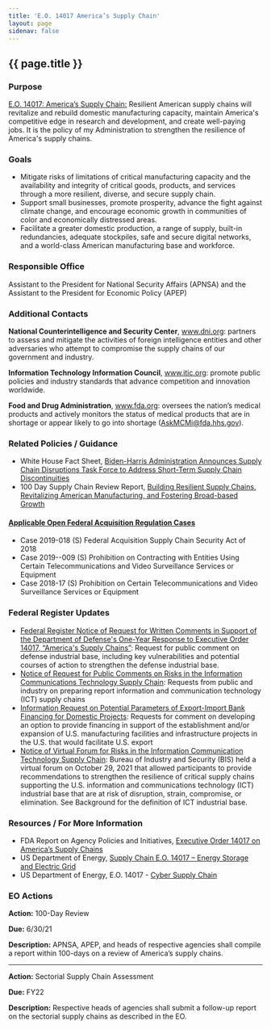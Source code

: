 ```yaml
---
title: 'E.O. 14017 America’s Supply Chain'
layout: page
sidenav: false
---
```


<h2>{{ page.title }}</h2>

<section class="margin-top-3">
<h3>Purpose</h3>
<a href="https://www.federalregister.gov/documents/2021/03/01/2021-04280/americas-supply-chains">E.O. 14017: America’s Supply Chain:</a> Resilient American supply chains will revitalize and rebuild domestic manufacturing capacity, maintain America's competitive edge in research and development, and create well-paying jobs. It is the policy of my Administration to strengthen the resilience of America's supply chains.
</section>

<h3>Goals</h3>
<ul>
<li>Mitigate risks of limitations of critical manufacturing capacity and the availability and integrity of critical goods, products, and services through a more resilient, diverse, and secure supply chain.</li>
<li>Support small businesses, promote prosperity, advance the fight against climate change, and encourage economic growth in communities of color and economically distressed areas. </li>
<li>Facilitate a greater domestic production, a range of supply, built-in redundancies, adequate stockpiles, safe and secure digital networks, and a world-class American manufacturing base and workforce.</li>
</ul>

<section class="margin-top-3">
<h3>Responsible Office</h3>
Assistant to the President for National Security Affairs (APNSA) and the Assistant to the President for Economic Policy (APEP)

<h3>Additional Contacts</h3>
<div>
<p><strong>National Counterintelligence and Security Center</strong>, <a href="https://www.dni.gov/index.php/ncsc-what-we-do/ncsc-supply-chain-threats">www.dni.org</a>: partners to assess and mitigate the activities of foreign intelligence entities and other adversaries who attempt to compromise the supply chains of our government and industry. </p>
</div>

<div>
<p><strong>Information Technology Information Council</strong>, <a href="https://www.itic.org/">www.itic.org</a>: promote public policies and industry standards that advance competition and innovation worldwide.</p>
</div>

<div>
<p><strong>Food and Drug Administration</strong>, <a href="http://www.fda.org">www.fda.org</a>: oversees the nation’s medical products and actively monitors the status of medical products that are in shortage or appear likely to go into shortage (<a href="mailto:AskMCMi@fda.hhs.gov">AskMCMi@fda.hhs.gov</a>). </p>
</div>
</section>

<h3>Related Policies / Guidance</h3>
<ul>
<li>White House Fact Sheet, <a href="https://www.whitehouse.gov/briefing-room/statements-releases/2021/06/08/fact-sheet-biden-harris-administration-announces-supply-chain-disruptions-task-force-to-address-short-term-supply-chain-discontinuities/">Biden-⁠Harris Administration Announces Supply Chain Disruptions Task Force to Address Short-Term Supply Chain Discontinuities</a></li>
<li>100 Day Supply Chain Review Report, <a href="https://www.whitehouse.gov/wp-content/uploads/2021/06/100-day-supply-chain-review-report.pdf">Building Resilient Supply Chains, Revitalizing American Manufacturing, and Fostering Broad-based Growth</a></li>
</ul>

<h4><a href="https://www.acq.osd.mil/dpap/dars/opencases/farcasenum/far.pdf">Applicable Open Federal Acquisition Regulation Cases</a></h4>
<ul>
<li>Case 2019-018 (S) Federal Acquisition Supply Chain Security Act of 2018 </li>
<li>Case 2019--009 (S) Prohibition on Contracting with Entities Using Certain Telecommunications and Video Surveillance Services or Equipment</li>
<li>Case 2018-17 (S) Prohibition on Certain Telecommunications and Video Surveillance Services or Equipment </li>
</ul>

<h3>Federal Register Updates</h3>
<ul>
<li><a href="https://www.federalregister.gov/documents/2021/09/28/2021-21046/federal-register-notice-of-request-for-written-comments-in-support-of-the-department-of-defenses">Federal Register Notice of Request for Written Comments in Support of the Department of Defense's One-Year Response to Executive Order 14017, “America's Supply Chains”</a>: Request for public comment on defense industrial base, including key vulnerabilities and potential courses of action to strengthen the defense industrial base.</li>
<li><a href="https://www.federalregister.gov/documents/2021/09/20/2021-20229/notice-of-request-for-public-comments-on-risks-in-the-information-communications-technology-supply">Notice of Request for Public Comments on Risks in the Information Communications Technology Supply Chain</a>: Requests from public and industry on preparing report information and communication technology (ICT) supply chains</li>
<li><a href="https://www.federalregister.gov/documents/2021/12/23/2021-27835/information-request-on-potential-parameters-of-export-import-bank-financing-for-domestic-projects">Information Request on Potential Parameters of Export-Import Bank Financing for Domestic Projects</a>: Requests for comment on developing an option to provide financing in support of the establishment and/or expansion of U.S. manufacturing facilities and infrastructure projects in the U.S. that would facilitate U.S. export</li>
<li><a href="https://www.federalregister.gov/documents/2021/10/19/2021-22763/notice-of-virtual-forum-for-risks-in-the-information-communication-technology-supply-chain">Notice of Virtual Forum for Risks in the Information Communication Technology Supply Chain</a>: Bureau of Industry and Security (BIS) held a virtual forum on October 29, 2021 that allowed participants to provide recommendations to strengthen the resilience of critical supply chains supporting the U.S. information and communications technology (ICT) industrial base that are at risk of disruption, strain, compromise, or elimination. See Background for the definition of ICT industrial base.</li>
</ul>

<h3>Resources / For More Information</h3>
<ul>
<li>FDA Report on Agency Policies and Initiatives, <a href="https://www.fda.gov/about-fda/reports/executive-order-14017-americas-supply-chains">Executive Order 14017 on America’s Supply Chains</a></li>
<li>US Department of Energy, <a href="https://www.energy.gov/sites/default/files/2021-10/EAC_Shrager-Pereira_SupplyChain.pdf">Supply Chain E.O. 14017 – Energy Storage and Electric Grid</a></li>
<li>US Department of Energy, E.O. 14017 - <a href="https://www.energy.gov/sites/default/files/2021-10/EAC_Caddy_SupplyChain.pdf">Cyber Supply Chain</a></li>
</ul>

<h3>EO Actions</h3>
<p><strong>Action:</strong> 100-Day Review </p>
<p><strong>Due:</strong> 6/30/21</p>
<p><strong>Description:</strong> APNSA, APEP, and heads of respective agencies shall compile a report within 100-days on a review of America’s supply chains.</p>
<hr />
<p><strong>Action:</strong> Sectorial Supply Chain Assessment</p>
<p><strong>Due:</strong> FY22</p>
<p><strong>Description:</strong> Respective heads of agencies shall submit a follow-up report on the sectorial supply chains as described in the EO.</p>